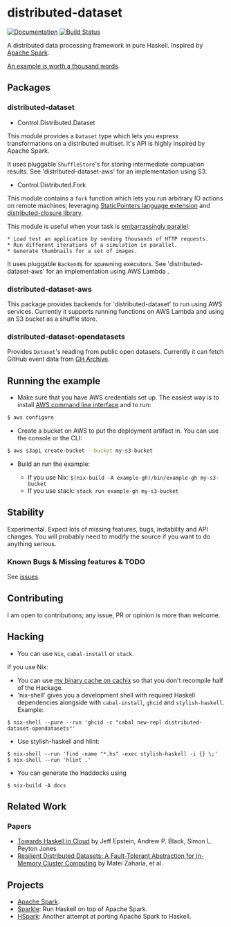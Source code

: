 # distributed-dataset

[![Documentation](https://img.shields.io/badge/-api%20documentation-informational.svg)](https://utdemir.github.io/distributed-dataset/)
[![Build Status](https://travis-ci.org/utdemir/distributed-dataset.svg?branch=master)](https://travis-ci.org/utdemir/distributed-dataset)

A distributed data processing framework in pure Haskell. Inspired by [Apache Spark](https://spark.apache.org/).

[An example is worth a thousand words](/examples/gh/Main.hs).

## Packages

### distributed-dataset

* Control.Distributed.Dataset

This module provides a `Dataset` type which lets you express transformations on a distributed multiset. It's API is highly inspired by Apache Spark.

It uses pluggable `ShuffleStore`'s for storing intermediate compuation results. See 'distributed-dataset-aws' for an implementation using S3.

* Control.Distributed.Fork

This module contains a `fork` function which lets you run arbitrary IO actions on remote machines; leveraging [StaticPointers language extension](https://downloads.haskell.org/~ghc/latest/docs/html/users_guide/glasgow_exts.html#static-pointers) and [distributed-closure library](https://hackage.haskell.org/package/distributed-closure).

This module is useful when your task is [embarrassingly parallel](https://en.wikipedia.org/wiki/Embarrassingly_parallel):

    * Load test an application by sending thousands of HTTP requests.
    * Run different iterations of a simulation in parallel.
    * Generate thumbnails for a set of images.

It uses pluggable `Backend`s for spawning executors. See 'distributed-dataset-aws' for an implementation using AWS Lambda .

### distributed-dataset-aws

This package provides backends for 'distributed-dataset' to run using AWS services. Currently it supports running functions on AWS Lambda and using an S3 bucket as a shuffle store.

### distributed-dataset-opendatasets

Provides `Dataset`'s reading from public open datasets. Currently it can fetch GitHub event data from [GH Archive](https://www.gharchive.org).

## Running the example

* Make sure that you have AWS credentials set up. The easiest way is to install [AWS command line interface](https://aws.amazon.com/cli/) and to run:

```sh
$ aws configure
```

* Create a bucket on AWS to put the deployment artifact in. You can use the console or the CLI:

```sh
$ aws s3api create-bucket --bucket my-s3-bucket
```

* Build an run the example:

  * If you use Nix: `$(nix-build -A example-gh)/bin/example-gh my-s3-bucket`
  * If you use stack: `stack run example-gh my-s3-bucket`

## Stability

Experimental. Expect lots of missing features, bugs, instability and API changes. You will probably need to modify the source if you want to do anything serious.

### Known Bugs & Missing features & TODO

See [issues](https://github.com/utdemir/distribut-dataset/issues).

## Contributing

I am open to contributions; any issue, PR or opinion is more than welcome.

## Hacking

* You can use `Nix`, `cabal-install` or `stack`.

If you use Nix:

* You can use [my binary cache on cachix](https://utdemir.cachix.org/) so that you don't recompile half of the Hackage.
* 'nix-shell' gives you a development shell with required Haskell dependencies alongside with `cabal-install`, `ghcid` and `stylish-haskell`. Example:

```
$ nix-shell --pure --run 'ghcid -c "cabal new-repl distributed-dataset-opendatasets"'
```

* Use stylish-haskell and hlint:

```
$ nix-shell --run 'find -name "*.hs" -exec stylish-haskell -i {} \;'
$ nix-shell --run 'hlint .'
``` 

* You can generate the Haddocks using 

```
$ nix-build -A docs
```

## Related Work

### Papers

* [Towards Haskell in Cloud](https://www.microsoft.com/en-us/research/publication/towards-haskell-cloud/) by Jeff Epstein, Andrew P. Black, Simon L. Peyton Jones 
* [Resilient Distributed Datasets: A Fault-Tolerant Abstraction for In-Memory Cluster Computing](https://cs.stanford.edu/~matei/papers/2012/nsdi_spark.pdf) by Matei Zaharia, et al.

## Projects

* [Apache Spark](https://spark.apache.org/).
* [Sparkle](https://github.com/tweag/sparkle): Run Haskell on top of Apache Spark.
* [HSpark](https://github.com/yogeshsajanikar/hspark): Another attempt at porting Apache Spark to Haskell.

